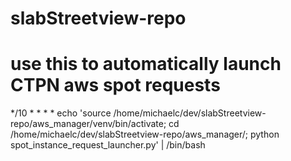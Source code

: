 # slabStreetview-repo

# use this to automatically launch CTPN aws spot requests
*/10 * * * * echo 'source /home/michaelc/dev/slabStreetview-repo/aws_manager/venv/bin/activate; cd /home/michaelc/dev/slabStreetview-repo/aws_manager/; python spot_instance_request_launcher.py' | /bin/bash
